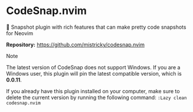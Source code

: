 # CodeSnap.nvim

📸 Snapshot plugin with rich features that can make pretty code snapshots for Neovim

**Repository:** <https://github.com/mistricky/codesnap.nvim>

> [!NOTE]
>
> The latest version of CodeSnap does not support Windows. If you are a Windows user, this plugin will pin the latest compatible version, which is **0.0.11**.
>
> If you already have this plugin installed on your computer, make sure to delete the current version by running the following command: `:Lazy clean codesnap.nvim`

